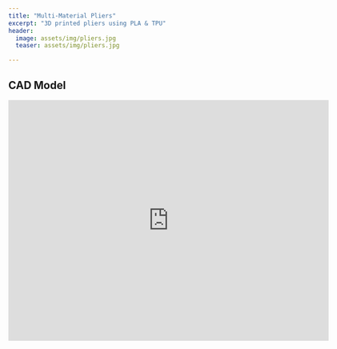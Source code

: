 ```yaml
---
title: "Multi-Material Pliers"
excerpt: "3D printed pliers using PLA & TPU"
header:
  image: assets/img/pliers.jpg
  teaser: assets/img/pliers.jpg

---
```


## CAD Model
<iframe src="https://vanderbilt643.autodesk360.com/shares/public/SH286ddQT78850c0d8a4acef8ae0f472e24b?mode=embed" width="640" height="480" allowfullscreen="true" webkitallowfullscreen="true" mozallowfullscreen="true"  frameborder="0"></iframe>
